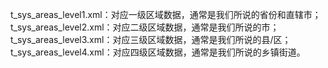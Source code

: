 t_sys_areas_level1.xml：对应一级区域数据，通常是我们所说的省份和直辖市；
t_sys_areas_level2.xml：对应二级区域数据，通常是我们所说的市；
t_sys_areas_level3.xml：对应三级区域数据，通常是我们所说的县/区；
t_sys_areas_level4.xml：对应四级区域数据，通常是我们所说的乡镇街道。
